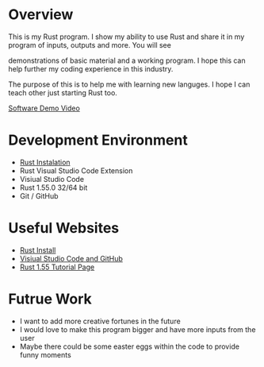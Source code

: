 # Overview

This is my Rust program. I show my ability to use Rust and share it in my program of inputs, outputs and more. You will see

demonstrations of basic material and a working program. I hope this can help further my coding experience in this industry. 

The purpose of this is to help me with learning new languges. I hope I can teach other just starting Rust too.

[Software Demo Video](https://www.youtube.com/watch?v=f7n4MdXn2FA)

# Development Environment

* [Rust Instalation]("https://www.rust-lang.org/tools/install")
* Rust Visual Studio Code Extension
* Visiual Studio Code
* Rust 1.55.0 32/64 bit
* Git / GitHub

# Useful Websites

* [Rust Install](https://www.rust-lang.org/tools/install)
* [Visiual Studio Code and GitHub](https://code.visualstudio.com/docs/editor/versioncontrol)
* [Rust 1.55 Tutorial Page](https://doc.rust-lang.org/book/ch01-01-installation.html)

# Futrue Work

* I want to add more creative fortunes in the future
* I would love to make this program bigger and have more inputs from the user
* Maybe there could be some easter eggs within the code to provide funny moments